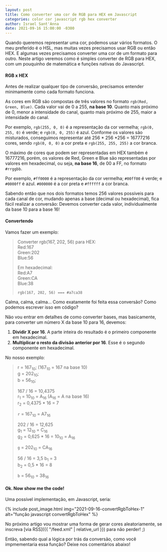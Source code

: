 ```yaml
---
layout: post
title: Como converter uma cor de RGB para HEX em Javascript
categories: color cor javascript rgb hex converter
author: Israel Sant'Anna
date: 2021-09-16 15:00:00 -0300
---
```

Quando queremos representar uma cor, podemos usar vários formatos. O meu preferido é o HSL, mas muitas vezes precisamos usar RGB ou então HEX. E algumas vezes precisamos converter uma cor de um formato para outro. Neste artigo veremos como é simples converter de RGB para HEX, com um pouquinho de matemática e funções nativas do Javascript.

#### RGB x HEX
Antes de realizar qualquer tipo de conversão, precisamos entender minimamente como cada formato funciona.

As cores em RGB são compostas de três valores no formato `rgb(Red, Green, Blue)`. Cada valor vai de 0 a 255, **na base 10**. Quanto mais próximo de 0, menor a intensidade do canal, quanto mais próximo de 255, maior a intensidade do canal.

Por exemplo, `rgb(255, 0, 0)` é a representação da cor vermelha; `rgb(0, 255, 0)` é verde; e `rgb(0, 0, 255)` é azul. Conforme os valores são misturados, conseguimos representar até 256 * 256 *256 = 16777216 cores, sendo `rgb(0, 0, 0)` a cor preta e `rgb(255, 255, 255)` a cor branca.

O máximo de cores que podem ser representadas em HEX também é 16777216, porém, os valores de Red, Green e Blue são representadas por valores em hexadecimal, ou seja, **na base 16**, de 00 a FF, no formato `#rrggbb`.

Por exemplo, `#ff0000` é a representação da cor vermelha; `#00ff00` é verde; e `#0000ff` é azul. `#000000` é a cor preta e `#ffffff` a cor branca.

Sabendo então que nos dois formatos temos 256 valores possíveis para cada canal de cor, mudando apenas a base (decimal ou hexadecimal), fica fácil realizar a conversão: Devemos converter cada valor, individualmente da base 10 para a base 16!

#### Convertendo

Vamos fazer um exemplo:

> Converter rgb(167, 202, 56) para HEX:  
> Red:167  
> Green:202  
> Blue:56  
>
> Em hexadecimal:  
> Red:A7  
> Green:CA  
> Blue:38  
>
> `rgb(167, 202, 56) === #a7ca38`

Calma, calma, calma... Como exatamente foi feita essa conversão? Como podemos escrever isso em código?

Não vou entrar em detalhes de como converter bases, mas basicamente, para converter um número X da base 10 para 16, devemos:
1. **Dividir X por 16**. A parte inteira do resultado é o primeiro componente em hexadecimal.
2. **Multiplicar o resto da divisão anterior por 16**. Esse é o segundo componente em hexadecimal.

No nosso exemplo:

> r = 167<sub>10</sub>; (167<sub>10</sub> = 167 na base 10)  
> g = 202<sub>10</sub>;  
> b = 56<sub>10</sub>;
>
> 167 / 16 = 10,4375  
> r<sub>1</sub> = 10<sub>10</sub> = A<sub>16</sub> (A<sub>16</sub> = A na base 16)  
> r<sub>2</sub> = 0,4375 * 16 = 7
> 
> `r` = 167<sub>10</sub> = A7<sub>16</sub>
>
> 202 / 16 = 12,625  
> g<sub>1</sub> = 12<sub>10</sub> = C<sub>16</sub>  
> g<sub>2</sub> = 0,625 * 16 = 10<sub>10</sub> = A<sub>16</sub>
> 
> `g` = 202<sub>10</sub> = CA<sub>16</sub>
>
> 56 / 16 = 3,5
> b<sub>1</sub> = 3  
> b<sub>2</sub> = 0,5 * 16 = 8
> 
> `b` = 56<sub>10</sub> = 38<sub>16</sub>

#### Ok. Now show me the code!

Uma possível implementação, em Javascript, seria:

{% include post_image.html
  img="2021-09-16-convertRgbToHex-1"
  alt="função javascript convertRgbToHex"
%}

No próximo artigo vou mostrar uma forma de gerar cores aleatoriamente, se inscreva [via RSS]({{ "/feed.xml" | relative_url }}) para não perder! ;)

Então, sabendo qual a lógica por trás da conversão, como você impmementaria essa função? Deixe nos comentários abaixo!